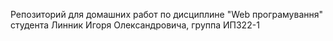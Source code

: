 Репозиторий для домашних работ по дисциплине "Web програмування" студента Линник Игоря Олександровича, группа ИПЗ22-1
